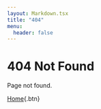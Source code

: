 ```yaml
---
layout: Markdown.tsx
title: "404"
menu:
  header: false
---
```


# 404 Not Found

Page not found.

[Home](/){.btn}
